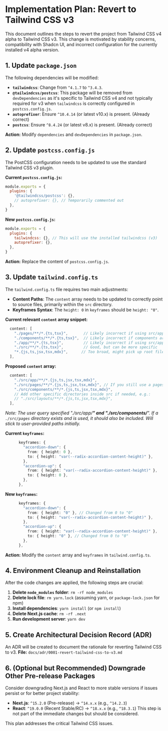 # Implementation Plan: Revert to Tailwind CSS v3

This document outlines the steps to revert the project from Tailwind CSS v4 alpha to Tailwind CSS v3. This change is motivated by stability concerns, compatibility with Shadcn UI, and incorrect configuration for the currently installed v4 alpha version.

## 1. Update `package.json`

The following dependencies will be modified:

- **`tailwindcss`**: Change from `^4.1.7` to `^3.4.3`.
- **`@tailwindcss/postcss`**: This package will be removed from `devDependencies` as it's specific to Tailwind CSS v4 and not typically required for v3 when `tailwindcss` is correctly configured in `postcss.config.js`.
- **`autoprefixer`**: Ensure `^10.4.14` (or latest v10.x) is present. (Already correct)
- **`postcss`**: Ensure `^8.4.24` (or latest v8.x) is present. (Already correct)

**Action:**
Modify `dependencies` and `devDependencies` in `package.json`.

## 2. Update `postcss.config.js`

The PostCSS configuration needs to be updated to use the standard Tailwind CSS v3 plugin.

**Current `postcss.config.js`:**

```javascript
module.exports = {
  plugins: {
    '@tailwindcss/postcss': {},
    // autoprefixer: {}, // Temporarily commented out
  },
}
```

**New `postcss.config.js`:**

```javascript
module.exports = {
  plugins: {
    tailwindcss: {}, // This will use the installed tailwindcss (v3)
    autoprefixer: {},
  },
}
```

**Action:**
Replace the content of `postcss.config.js`.

## 3. Update `tailwind.config.ts`

The `tailwind.config.ts` file requires two main adjustments:

- **Content Paths**: The `content` array needs to be updated to correctly point to source files, primarily within the `src` directory.
- **Keyframes Syntax**: The `height: 0` in `keyframes` should be `height: "0"`.

**Current relevant `content` array snippet:**

```typescript
  content: [
    "./pages/**/*.{ts,tsx}",       // Likely incorrect if using src/app
    "./components/**/*.{ts,tsx}",  // Likely incorrect if components are in src/components
    "./app/**/*.{ts,tsx}",         // Likely incorrect if using src/app
    "./src/**/*.{ts,tsx}",         // Good, but can be more specific
    "*.{js,ts,jsx,tsx,mdx}",      // Too broad, might pick up root files unnecessarily
  ],
```

**Proposed `content` array:**

```typescript
  content: [
    "./src/app/**/*.{js,ts,jsx,tsx,mdx}",
    "./src/pages/**/*.{js,ts,jsx,tsx,mdx}", // If you still use a pages directory inside src
    "./src/components/**/*.{js,ts,jsx,tsx,mdx}",
    // Add other specific directories inside src if needed, e.g.:
    // "./src/layouts/**/*.{js,ts,jsx,tsx,mdx}",
  ],
```

_Note: The user query specified "./src/app/**" and "./src/components/**". If a `./src/pages` directory exists and is used, it should also be included. Will stick to user-provided paths initially._

**Current `keyframes`:**

```typescript
      keyframes: {
        "accordion-down": {
          from: { height: 0 },
          to: { height: "var(--radix-accordion-content-height)" },
        },
        "accordion-up": {
          from: { height: "var(--radix-accordion-content-height)" },
          to: { height: 0 },
        },
      },
```

**New `keyframes`:**

```typescript
      keyframes: {
        "accordion-down": {
          from: { height: "0" }, // Changed from 0 to "0"
          to: { height: "var(--radix-accordion-content-height)" },
        },
        "accordion-up": {
          from: { height: "var(--radix-accordion-content-height)" },
          to: { height: "0" }, // Changed from 0 to "0"
        },
      },
```

**Action:**
Modify the `content` array and `keyframes` in `tailwind.config.ts`.

## 4. Environment Cleanup and Reinstallation

After the code changes are applied, the following steps are crucial:

1.  **Delete `node_modules` folder**: `rm -rf node_modules`
2.  **Delete lock file**: `rm yarn.lock` (assuming yarn, or `package-lock.json` for npm)
3.  **Install dependencies**: `yarn install` (or `npm install`)
4.  **Delete Next.js cache**: `rm -rf .next`
5.  **Run development server**: `yarn dev`

## 5. Create Architectural Decision Record (ADR)

An ADR will be created to document the rationale for reverting Tailwind CSS to v3.
**File:** `docs/adr/0001-revert-tailwind-css-to-v3.md`

## 6. (Optional but Recommended) Downgrade Other Pre-release Packages

Consider downgrading Next.js and React to more stable versions if issues persist or for better project stability:

- **Next.js**: `^15.2.0` (Pre-release) -> `^14.x.x` (e.g., `^14.2.3`)
- **React**: `^19.0.0` (Recent Stable/RC) -> `^18.x.x` (e.g., `^18.3.1`)
  This step is not part of the immediate changes but should be considered.

This plan addresses the critical Tailwind CSS issues.
